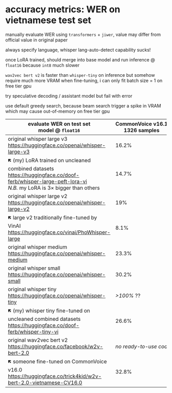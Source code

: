 # accuracy metrics: WER on vietnamese test set

manually evaluate WER using `transformers` + `jiwer`, value may differ from official value in original paper

always specify language, whisper lang-auto-detect capability sucks!

once LoRA trained, should merge into base model and run inference @ `float16` because `int8` much slower

`wav2vec bert v2` is faster than `whisper-tiny` on inference but somehow require much more VRAM when fine-tuning, i can only fit batch size = 1 on free tier gpu

try speculative decoding / assistant model but fail with error

use default greedy search, because beam search trigger a spike in VRAM which may cause out-of-memory on free tier gpu

<table>
	<thead>
		<tr>
			<th>evaluate WER on test set<br />model @ <code>float16</code></th>
			<th>CommonVoice&nbsp;v16.1<br />1326 samples</th>
			<th>FLEURS<br />857&nbsp;samples</th>
			<th>VIVOS<br />760&nbsp;samples</th>
			<th>Bud500<br />7500&nbsp;samples</th>
			<th>LSVSC<br />5683&nbsp;samples</th>
		</tr>
	</thead>
	<tbody>
		<tr>
			<td>original whisper large v3<br /><a href="https://huggingface.co/openai/whisper-large-v3">https://huggingface.co/openai/whisper-large-v3</a></td>
			<td>16.2%</td>
			<td>8.3%</td>
			<td>12.3%</td>
			<td></td>
			<td></td>
		</tr>
		<tr>
			<td>🡼 (my) LoRA trained on uncleaned combined datasets<br /><a href="https://huggingface.co/doof-ferb/whisper-large-peft-lora-vi">https://huggingface.co/doof-ferb/whisper-large-peft-lora-vi</a><br /><em>N.B.</em> my LoRA is 3× bigger than others</td>
			<td>14.7%</td>
			<td>14.7%</td>
			<td>9.4%</td>
			<td></td>
			<td></td>
		</tr>
		<tr>
			<td>original whisper large v2<br /><a href="https://huggingface.co/openai/whisper-large-v2">https://huggingface.co/openai/whisper-large-v2</a></td>
			<td>19%</td>
			<td>11.9%</td>
			<td>14.7%</td>
			<td></td>
			<td></td>
		</tr>
		<tr>
			<td>🡼 large v2 traditionally fine-tuned by VinAI<br /><a href="https://huggingface.co/vinai/PhoWhisper-large">https://huggingface.co/vinai/PhoWhisper-large</a></td>
			<td>8.1%</td>
			<td>8.7%</td>
			<td>4.6%</td>
			<td>9.2%</td>
			<td>9.9%</td>
		</tr>
		<tr>
			<td>original whisper medium<br /><a href="https://huggingface.co/openai/whisper-medium">https://huggingface.co/openai/whisper-medium</a></td>
			<td>23.3%</td>
			<td>13.4%</td>
			<td>16.3%</td>
			<td><em>&gt;100%</em> ??</td>
			<td>15.3%</td>
		</tr>
		<tr>
			<td>original whisper small<br /><a href="https://huggingface.co/openai/whisper-small">https://huggingface.co/openai/whisper-small</a></td>
			<td>30.2%</td>
			<td>22.4%</td>
			<td>26.6%</td>
			<td>88.7%</td>
			<td>19.8%</td>
		</tr>
		<tr>
			<td>original whisper tiny<br /><a href="https://huggingface.co/openai/whisper-tiny">https://huggingface.co/openai/whisper-tiny</a></td>
			<td><em>&gt;100%</em> ??</td>
			<td>88.6%</td>
			<td>62.5%</td>
			<td><em>&gt;100%</em> ??</td>
			<td>67.4%</td>
		</tr>
		<tr>
			<td>🡼 (my) whisper tiny fine-tuned on uncleaned combined datasets<br /><a href="https://huggingface.co/doof-ferb/whisper-tiny-vi">https://huggingface.co/doof-ferb/whisper-tiny-vi</a></td>
			<td>26.6%</td>
			<td>37.1%</td>
			<td>18.7%</td>
			<td>9.2%</td>
			<td>17.4%</td>
		</tr>
		<tr>
			<td>original wav2vec bert v2</strong><br /><a href="https://huggingface.co/facebook/w2v-bert-2.0">https://huggingface.co/facebook/w2v-bert-2.0</a></td>
			<td colspan="5"><em>no ready-to-use code, the demo example throw error</em></td>
		</tr>
		<tr>
			<td>🡼 someone fine-tuned on CommonVoice v16.0<br /><a href="https://huggingface.co/trick4kid/w2v-bert-2.0-vietnamese-CV16.0">https://huggingface.co/trick4kid/w2v-bert-2.0-vietnamese-CV16.0</a></td>
			<td>32.8%</td>
			<td>53.8%</td>
			<td>39.3%</td>
			<td></td>
			<td></td>
		</tr>
	</tbody>
</table>
